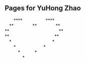 ## Pages for YuHong Zhao

&emsp;&emsp;****  &emsp;&emsp;&emsp;&emsp;&emsp;****  
&emsp;** &emsp;&emsp;&emsp;&emsp;** &emsp;&emsp;&emsp;&emsp;**  
**  &emsp;&emsp;&emsp;&emsp;&emsp;&emsp;&emsp;&emsp;&emsp;&emsp;&emsp;**  
** &emsp;&emsp;&emsp;&emsp;&emsp;&emsp;&emsp;&emsp;&emsp;&emsp;**  
&emsp;* &emsp;&emsp;&emsp;&emsp;&emsp;&emsp;&emsp;&emsp;&emsp;*  
&emsp;&emsp;*  &emsp;&emsp;&emsp;&emsp;&emsp;&emsp;*  
&emsp;&emsp;&emsp;* &emsp;&emsp;&emsp;*  
&emsp;&emsp;&emsp;&emsp;*
